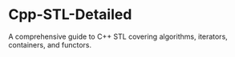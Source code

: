 # Cpp-STL-Detailed
A comprehensive guide to C++ STL covering algorithms, iterators, containers, and functors.
